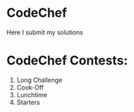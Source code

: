 # CodeChef
Here I submit my solutions

# CodeChef Contests:
1. Long Challenge
2. Cook-Off
3. Lunchtime
4. Starters
